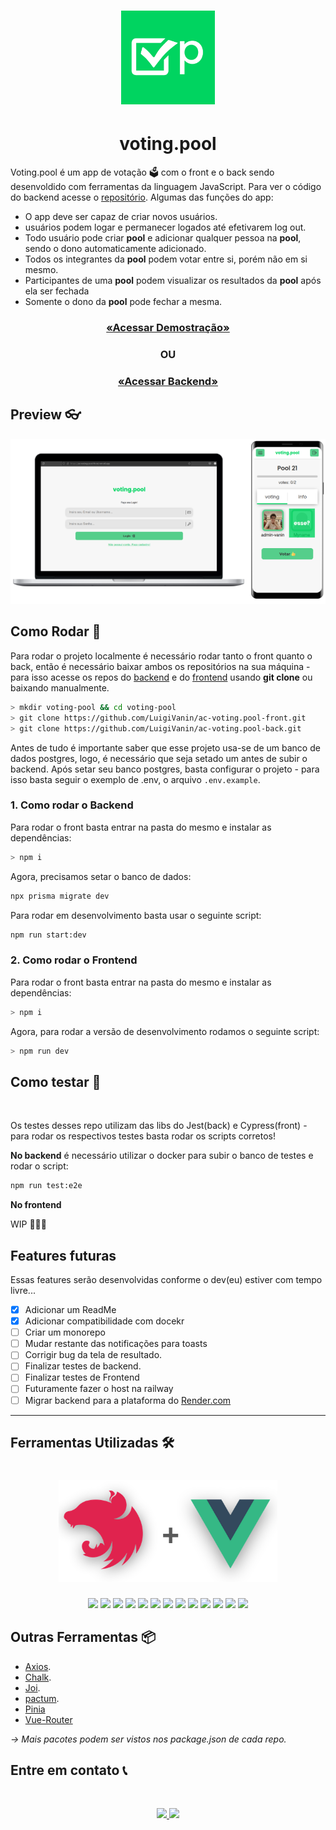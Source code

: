 <h1 align="center" >

<img src="./images/logo.png" width="150px" />

</h1>

<h1 align="center">
voting.pool
</h1>

Voting.pool é um app de votação 🗳️ com o front e o back sendo desenvoldido com ferramentas da linguagem JavaScript. Para ver o código do backend acesse o [repositório](https://github.com/LuigiVanin/ac-voting.pool-back). Algumas das funções do app:

-   O app deve ser capaz de criar novos usuários.
-   usuários podem logar e permanecer logados até efetivarem log out.
-   Todo usuário pode criar **pool** e adicionar qualquer pessoa na **pool**, sendo o dono automaticamente adicionado.
-   Todos os integrantes da **pool** podem votar entre si, porém não em si mesmo.
-   Participantes de uma **pool** podem visualizar os resultados da **pool** após ela ser fechada
-   Somente o dono da **pool** pode fechar a mesma.

<h3 align="center">

<a  href="https://ac-voting-pool-front.vercel.app/"/>

«Acessar Demostração»

</a>

</h3>

<h3 align="center">OU</h3>

<h3 align="center">

<a  href="https://github.com/LuigiVanin/ac-voting.pool-back"/>

«Acessar Backend»

</a>

</h3>

<h2>
Preview 👓
</h2>

<p align="center" >

<img  src="./images/voting-pool-mock.png" width="650px" />

## Como Rodar 🚀

Para rodar o projeto localmente é necessário rodar tanto o front quanto o back, então é necessário baixar ambos os repositórios na sua máquina - para isso acesse os repos do [backend](https://github.com/LuigiVanin/ac-voting.pool-back) e do [frontend](https://github.com/LuigiVanin/ac-voting.pool-front) usando **git clone** ou baixando manualmente.

```bash
> mkdir voting-pool && cd voting-pool
> git clone https://github.com/LuigiVanin/ac-voting.pool-front.git
> git clone https://github.com/LuigiVanin/ac-voting.pool-back.git
```

Antes de tudo é importante saber que esse projeto usa-se de um banco de dados postgres, logo, é necessário que seja setado um antes de subir o backend. Após setar seu banco postgres, basta configurar o projeto - para isso basta seguir o exemplo de .env, o arquivo `.env.example`.

### 1. Como rodar o Backend

Para rodar o front basta entrar na pasta do mesmo e instalar as dependências:

```bash
> npm i
```

Agora, precisamos setar o banco de dados:

```bash
npx prisma migrate dev
```

Para rodar em desenvolvimento basta usar o seguinte script:

```bash
npm run start:dev
```

### 2. Como rodar o Frontend

Para rodar o front basta entrar na pasta do mesmo e instalar as dependências:

```bash
> npm i
```

Agora, para rodar a versão de desenvolvimento rodamos o seguinte script:

```bash
> npm run dev
```

## Como testar 🧪

<br />

Os testes desses repo utilizam das libs do Jest(back) e Cypress(front) - para rodar os respectivos testes basta rodar os scripts corretos!

**No backend** é necessário utilizar o docker para subir o banco de testes e rodar o script:

```bash
npm run test:e2e
```

**No frontend**

WIP 🚧🚧🚧

## Features futuras

Essas features serão desenvolvidas conforme o dev(eu) estiver com tempo livre...

-   [x] Adicionar um ReadMe
-   [x] Adicionar compatibilidade com docekr
-   [ ] Criar um monorepo
-   [ ] Mudar restante das notificações para toasts
-   [ ] Corrigir bug da tela de resultado.
-   [ ] Finalizar testes de backend.
-   [ ] Finalizar testes de Frontend
-   [ ] Futuramente fazer o host na railway
-   [ ] Migrar backend para a plataforma do [Render.com](https://www.notion.so/Ac-vooting-pool-2c86234e21dc4be397823a4d990a79a2)

---

## Ferramentas Utilizadas 🛠️

<h1 align="center" >

<img src="./images/nest+vue.png" width="350px" />

</h1>

<p align="center">
    <img src="https://img.shields.io/badge/nestjs-%23E0234E.svg?style=for-the-badge&logo=nestjs&logoColor=white">
    <img src="https://img.shields.io/badge/Prisma-3982CE?style=for-the-badge&logo=Prisma&logoColor=white">
    <img src="https://img.shields.io/badge/typescript-%23007ACC.svg?style=for-the-badge&logo=typescript&logoColor=white" />
    <img src="https://img.shields.io/badge/Vue.js-35495E?style=for-the-badge&logo=vue.js&logoColor=4FC08D"/>
    <img src="https://img.shields.io/badge/javascript-%23323330.svg?style=for-the-badge&logo=javascript&logoColor=%23F7DF1E" />
    <img src="https://img.shields.io/badge/Sass-CC6699?style=for-the-badge&logo=sass&logoColor=white" />
    <img src="https://img.shields.io/badge/Git-E34F26?style=for-the-badge&logo=git&logoColor=white" />
    <img src="https://img.shields.io/badge/Vercel-100000?style=for-the-badge&logo=vercel&logoColor=white" />
    <img src="https://img.shields.io/badge/heroku-%23430098.svg?style=for-the-badge&logo=heroku&logoColor=white" />
    <img src="https://img.shields.io/badge/-jest-%23C21325?style=for-the-badge&logo=jest&logoColor=white">
    <img src="https://img.shields.io/badge/-cypress-%23E5E5E5?style=for-the-badge&logo=cypress&logoColor=058a5e">
    <img src="https://img.shields.io/badge/postgres-%23316192.svg?style=for-the-badge&logo=postgresql&logoColor=white">
    <img src="https://img.shields.io/badge/vite-%23646CFF.svg?style=for-the-badge&logo=vite&logoColor=white">
</p>

## Outras Ferramentas 📦

-   [Axios](https://axios-http.com/).
-   [Chalk](https://www.npmjs.com/package/chalk).
-   [Joi](https://joi.dev/).
-   [pactum](https://pactumjs.github.io/).
-   [Pinia](https://pinia.vuejs.org/)
-   [Vue-Router](https://router.vuejs.org/)

_-> Mais pacotes podem ser vistos nos package.json de cada repo._

## Entre em contato 📞

<br>

<p align="center">
<a href="https://www.linkedin.com/in/luis-felipe-vanin-martins-5a5b38215">
<img src="https://img.shields.io/badge/-LinkedIn-black.svg?style=for-the-badge&logo=linkedin&colorB=blue">
</a>
<a href="mailto:luisfvanin2@gmail.com">
<img src="https://img.shields.io/badge/Gmail:%20luisfvanin2@gmail.com-D14836?style=for-the-badge&logo=gmail&logoColor=white">
</a>
</p>
